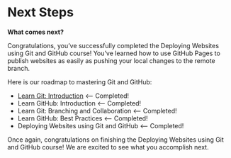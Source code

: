 
# Next Steps

**What comes next?**

Congratulations, you’ve successfully completed the Deploying Websites using Git and GitHub course! You’ve learned how to use GitHub Pages to publish websites as easily as pushing your local changes to the remote branch.

Here is our roadmap to mastering Git and GitHub:

- [Learn Git: Introduction](https://www.codecademy.com/courses/learn-git-introduction/lessons/git-workflow/exercises/hello-git) <– Completed!
- Learn GitHub: Introduction <– Completed!
- Learn Git: Branching and Collaboration <– Completed!
- Learn GitHub: Best Practices <– Completed!
- Deploying Websites using Git and GitHub <– Completed!

Once again, congratulations on finishing the Deploying Websites using Git and GitHub course! We are excited to see what you accomplish next.


